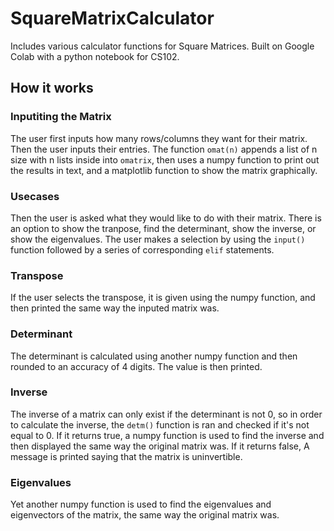 # SquareMatrixCalculator
Includes various calculator functions for Square Matrices. Built on Google Colab with a python notebook for CS102.

## How it works
### Inputiting the Matrix
The user first inputs how many rows/columns they want for their matrix.
Then the user inputs their entries.
The function `omat(n)` appends a list of n size with n lists inside into `omatrix`, then uses a numpy function to print out the results in text, and a matplotlib function to show the matrix graphically.
### Usecases
Then the user is asked what they would like to do with their matrix.
There is an option to show the tranpose, find the determinant, show the inverse, or show the eigenvalues.
The user makes a selection by using the `input()` function followed by a series of corresponding `elif` statements.
### Transpose
If the user selects the transpose, it is given using the numpy function, and then printed the same way the inputed matrix was.
### Determinant
The determinant is calculated using another numpy function and then rounded to an accuracy of 4 digits.
The value is then printed.
### Inverse
The inverse of a matrix can only exist if the determinant is not 0, so in order to calculate the inverse, the `detm()` function is ran and checked if it's not equal to 0.
If it returns true, a numpy function is used to find the inverse and then displayed the same way the original matrix was. 
If it returns false, A message is printed saying that the matrix is uninvertible.
### Eigenvalues
Yet another numpy function is used to find the eigenvalues and eigenvectors of the matrix, the same way the original matrix was.
